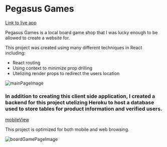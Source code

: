 # Pegasus Games

[Link to live app](https://pegasus-games.king-sawyer.vercel.app/)

Pegasus Games is a local board game shop that I was lucky enough to be allowed to create a website for.

This project was created using many different techniques in React including:

- React routing
- Using context to minimize prop drilling
- Utelizing render props to redirect the users location

![mainPageImage](https://i.imgur.com/DLC4D0E.png)

### In addition to creating this client side application, I created a backend for this project utelizing Heroku to host a database used to store tables for product information and verified users.


[mobileView](https://i.imgur.com/eTqGmfm.png)


This project is optimized for both mobile and web browsing. 


![boardGamePageImage](https://i.imgur.com/Wb2FrgG.png)
